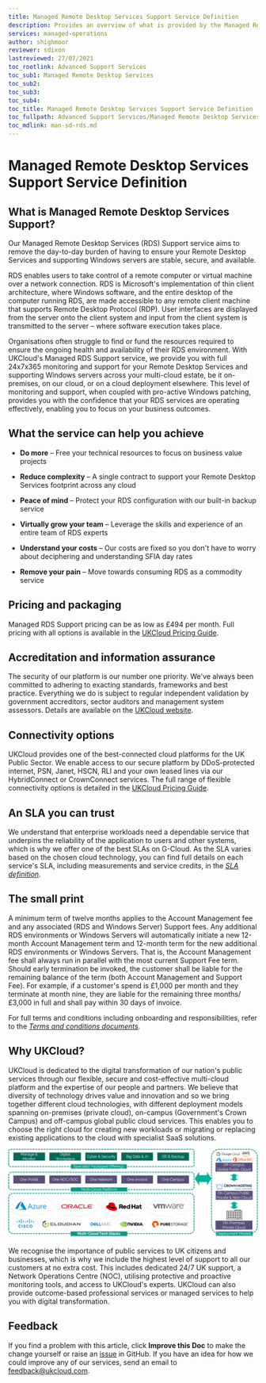 ```yaml
---
title: Managed Remote Desktop Services Support Service Definition
description: Provides an overview of what is provided by the Managed Remote Desktop Services Support service
services: managed-operations
author: shighmoor
reviewer: sdixon
lastreviewed: 27/07/2021
toc_rootlink: Advanced Support Services
toc_sub1: Managed Remote Desktop Services
toc_sub2:
toc_sub3:
toc_sub4:
toc_title: Managed Remote Desktop Services Support Service Definition
toc_fullpath: Advanced Support Services/Managed Remote Desktop Services/man-sd-rds.md
toc_mdlink: man-sd-rds.md
---
```


# Managed Remote Desktop Services Support Service Definition

## What is Managed Remote Desktop Services Support?

Our Managed Remote Desktop Services (RDS) Support service aims to remove the day-to-day burden of having to ensure your Remote Desktop Services and supporting Windows servers are stable, secure, and available.

RDS enables users to take control of a remote computer or virtual machine over a network connection. RDS is Microsoft's implementation of thin client architecture, where Windows software, and the entire desktop of the computer running RDS, are made accessible to any remote client machine that supports Remote Desktop Protocol (RDP). User interfaces are displayed from the server onto the client system and input from the client system is transmitted to the server – where software execution takes place.

Organisations often struggle to find or fund the resources required to ensure the ongoing health and availability of their RDS environment. With UKCloud's Managed RDS Support service, we provide you with full 24x7x365 monitoring and support for your Remote Desktop Services and supporting Windows servers across your multi-cloud estate, be it on-premises, on our cloud, or on a cloud deployment elsewhere. This level of monitoring and support, when coupled with pro-active Windows patching, provides you with the confidence that your RDS services are operating effectively, enabling you to focus on your business outcomes.

## What the service can help you achieve

- **Do more** – Free your technical resources to focus on business value projects

- **Reduce complexity** – A single contract to support your Remote Desktop Services footprint across any cloud

- **Peace of mind** – Protect your RDS configuration with our built-in backup service

- **Virtually grow your team** – Leverage the skills and experience of an entire team of RDS experts

- **Understand your costs** – Our costs are fixed so you don't have to worry about deciphering and understanding SFIA day rates

- **Remove your pain** – Move towards consuming RDS as a commodity service

## Pricing and packaging

Managed RDS Support pricing can be as low as £494 per month. Full pricing with all options is available in the [UKCloud Pricing Guide](https://ukcloud.com/pricing-guide).

## Accreditation and information assurance

The security of our platform is our number one priority. We've always been committed to adhering to exacting standards, frameworks and best practice. Everything we do is subject to regular independent validation by government accreditors, sector auditors and management system assessors. Details are available on the [UKCloud website](https://ukcloud.com/governance/).

## Connectivity options

UKCloud provides one of the best-connected cloud platforms for the UK Public Sector. We enable access to our secure platform by DDoS-protected internet, PSN, Janet, HSCN, RLI and your own leased lines via our HybridConnect or CrownConnect services. The full range of flexible connectivity options is detailed in the [UKCloud Pricing Guide](https://ukcloud.com/pricing-guide).

## An SLA you can trust

We understand that enterprise workloads need a dependable service that underpins the reliability of the application to users and other systems, which is why we offer one of the best SLAs on G-Cloud. As the SLA varies based on the chosen cloud technology, you can find full details on each service's SLA, including measurements and service credits, in the [*SLA definition*](../other/other-ref-sla-definition.md).

## The small print

A minimum term of twelve months applies to the Account Management fee and any associated (RDS and Windows Server) Support fees. Any additional RDS environments or Windows Servers will automatically initiate a new 12-month Account Management term and 12-month term for the new additional RDS environments or Windows Servers. That is, the Account Management fee shall always run in parallel with the most current Support Fee term. Should early termination be invoked, the customer shall be liable for the remaining balance of the term (both Account Management and Support Fee). For example, if a customer's spend is £1,000 per month and they terminate at month nine, they are liable for the remaining three months/£3,000 in full and shall pay within 30 days of invoice.

For full terms and conditions including onboarding and responsibilities, refer to the [*Terms and conditions documents*](../other/other-ref-terms-and-conditions.md).

## Why UKCloud?

UKCloud is dedicated to the digital transformation of our nation's public services through our flexible, secure and cost-effective multi-cloud platform and the expertise of our people and partners. We believe that diversity of technology drives value and innovation and so we bring together different cloud technologies, with different deployment models spanning on-premises (private cloud), on-campus (Government's Crown Campus) and off-campus global public cloud services. This enables you to choose the right cloud for creating new workloads or migrating or replacing existing applications to the cloud with specialist SaaS solutions.

![UKCloud services](images/ukc-services-g12.png)

We recognise the importance of public services to UK citizens and businesses, which is why we include the highest level of support to all our customers at no extra cost. This includes dedicated 24/7 UK support, a Network Operations Centre (NOC), utilising protective and proactive monitoring tools, and access to UKCloud's experts. UKCloud can also provide outcome-based professional services or managed services to help you with digital transformation.

## Feedback

If you find a problem with this article, click **Improve this Doc** to make the change yourself or raise an [issue](https://github.com/UKCloud/documentation/issues) in GitHub. If you have an idea for how we could improve any of our services, send an email to <feedback@ukcloud.com>.
